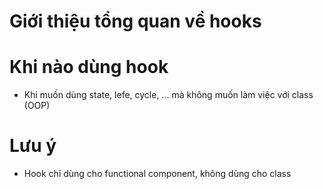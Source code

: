 # Giới thiệu tổng quan về hooks

# Khi nào dùng hook
- Khi muốn dùng state, lefe, cycle, ... mà không muốn làm việc với class (OOP)

# Lưu ý
- Hook chỉ dùng cho functional component, không dùng cho class